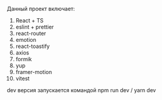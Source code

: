 Данный проект включает:

1. React + TS
2. eslint + prettier
3. react-router
4. emotion
5. react-toastify
6. axios
7. formik
8. yup
9. framer-motion
10. vitest


dev версия запускается командой npm run dev / yarn dev

